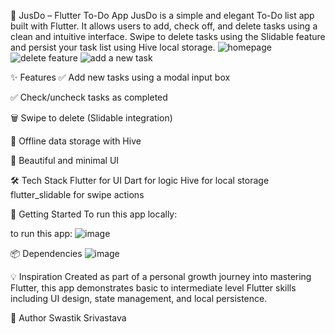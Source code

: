 📱 JusDo – Flutter To-Do App
JusDo is a simple and elegant To-Do list app built with Flutter. It allows users to add, check off, and delete tasks using a clean and intuitive interface. Swipe to delete tasks using the Slidable feature and persist your task list using Hive local storage.
![homepage](https://github.com/user-attachments/assets/a44dda90-58e7-4ff4-893e-8258f3a55834)
![delete feature](https://github.com/user-attachments/assets/3a711fdf-cccf-44ec-9d0e-9ceb4cad4a15)
![add a new task](https://github.com/user-attachments/assets/7b3fbdc6-c2bb-4484-84b5-cdccc4d1c57d)




✨ Features
✅ Add new tasks using a modal input box

✅ Check/uncheck tasks as completed

🗑️ Swipe to delete (Slidable integration)

💾 Offline data storage with Hive

🎨 Beautiful and minimal UI

🛠️ Tech Stack
Flutter for UI
Dart for logic
Hive for local storage
flutter_slidable for swipe actions

🚀 Getting Started
To run this app locally:

to run this app:
![image](https://github.com/user-attachments/assets/decebf2f-20d2-4579-96f8-f4db3d6fc7d6)


📦 Dependencies
![image](https://github.com/user-attachments/assets/74e68027-5c1a-41f2-a8ee-dca7aead8aee)


💡 Inspiration
Created as part of a personal growth journey into mastering Flutter, this app demonstrates basic to intermediate level Flutter skills including UI design, state management, and local persistence.

🧠 Author
Swastik Srivastava
